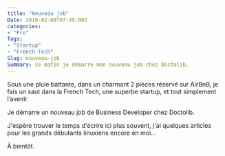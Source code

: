 ```yaml
---
title: "Nouveau job"
Date: 2016-02-08T07:45:00Z
categories: 
- "Pro"
Tags: 
- "Startup"
- "French Tech"
Slug: nouveau-job
Summary: Ce matin je démarre mon nouveau job chez Doctolib.
---
```


Sous une pluie battante, dans un charmant 2 pièces réservé sur AirBnB, je fais un saut dans la French Tech, une superbe startup, et tout simplement l’avenir.

Je démarre un nouveau job de Business Developer chez Doctolib.

J'espère trouver le temps d'écrire ici plus souvent, j'ai quelques articles pour les grands débutants linuxiens encore en moi…

À bientôt.
